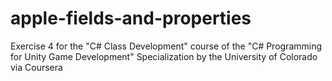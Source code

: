 # apple-fields-and-properties
Exercise 4 for the "C# Class Development" course of the "C# Programming for Unity Game Development" Specialization by the University of Colorado via Coursera
